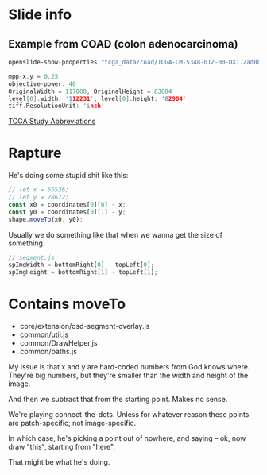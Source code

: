 # Slide info

<!-- $HOME/trabajo/Halcyon/src/main/java/com/ebremer/halcyon/wicket/ethereal -->

## Example from COAD (colon adenocarcinoma)

```sh
openslide-show-properties "tcga_data/coad/TCGA-CM-5348-01Z-00-DX1.2ad0b8f6-684a-41a7-b568-26e97675cce9.svs"
```

```c
mpp-x,y = 0.25
objective-power: 40
OriginalWidth = 117000, OriginalHeight = 83084
level[0].width: '112231', level[0].height: '82984'
tiff.ResolutionUnit: 'inch'
```

[TCGA Study Abbreviations](https://gdc.cancer.gov/resources-tcga-users/tcga-code-tables/tcga-study-abbreviations)

# Rapture

He's doing some stupid shit like this:

```js
// let x = 65536;// let y = 28672;
const x0 = coordinates[0][0] - x;
const y0 = coordinates[0][1] - y;
shape.moveTo(x0, y0);
```

Usually we do something like that when we wanna get the size of something.

```js
// segment.js
spImgWidth = bottomRight[0] - topLeft[0];
spImgHeight = bottomRight[1] - topLeft[1];
```

# Contains moveTo

* core/extension/osd-segment-overlay.js
* common/util.js
* common/DrawHelper.js
* common/paths.js

My issue is that x and y are hard-coded numbers from God knows where.  They're big numbers, but they're smaller than the width and height of the image.

And then we subtract that from the starting point.  Makes no sense.

We're playing connect-the-dots.  Unless for whatever reason these points are patch-specific; not image-specific.

In which case, he's picking a point out of nowhere, and saying &ndash; ok, now draw "this", starting from "here".

That might be what he's doing.
